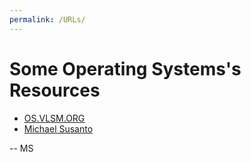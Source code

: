 ```yaml
---
permalink: /URLs/
---
```


# Some Operating Systems's Resources

* [OS.VLSM.ORG](https://os.vlsm.org/)
* [Michael Susanto](../)

-- MS